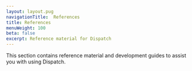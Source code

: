 ```yaml
---
layout: layout.pug
navigationTitle:  References
title: References
menuWeight: 100
beta: false
excerpt: Reference material for Dispatch
---
```

This section contains reference material and development guides to assist you with using Dispatch.

